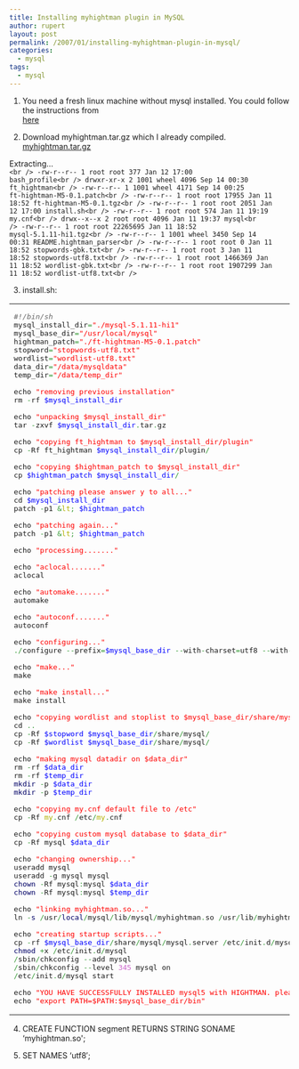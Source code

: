 ```yaml
---
title: Installing myhightman plugin in MySQL
author: rupert
layout: post
permalink: /2007/01/installing-myhightman-plugin-in-mysql/
categories:
  - mysql
tags:
  - mysql
---
```

1. You need a fresh linux machine without mysql installed. You could follow the instructions from  
[here][1]

2. Download myhightman.tar.gz which I already compiled.  
[myhightman.tar.gz][2]

Extracting&#8230;  
<code lang="perl">&lt;br />
-rw-r--r--  1 root root       377 Jan 12 17:00 bash_profile&lt;br />
drwxr-xr-x  2 1001 wheel     4096 Sep 14 00:30 ft_hightman&lt;br />
-rw-r--r--  1 1001 wheel     4171 Sep 14 00:25 ft-hightman-M5-0.1.patch&lt;br />
-rw-r--r--  1 root root     17955 Jan 11 18:52 ft-hightman-M5-0.1.tgz&lt;br />
-rw-r--r--  1 root root      2051 Jan 12 17:00 install.sh&lt;br />
-rw-r--r--  1 root root       574 Jan 11 19:19 my.cnf&lt;br />
drwx--x--x  2 root root      4096 Jan 11 19:37 mysql&lt;br />
-rw-r--r--  1 root root  22265695 Jan 11 18:52 mysql-5.1.11-hi1.tgz&lt;br />
-rw-r--r--  1 1001 wheel     3450 Sep 14 00:31 README.hightman_parser&lt;br />
-rw-r--r--  1 root root         0 Jan 11 18:52 stopwords-gbk.txt&lt;br />
-rw-r--r--  1 root root         3 Jan 11 18:52 stopwords-utf8.txt&lt;br />
-rw-r--r--  1 root root   1466369 Jan 11 18:52 wordlist-gbk.txt&lt;br />
-rw-r--r--  1 root root   1907299 Jan 11 18:52 wordlist-utf8.txt&lt;br />
</code>

3. install.sh:

<div class="wp_syntax">
  <table>
    <tr>
      <td class="code">
        <pre class="perl" style="font-family:monospace;"><span style="color: #666666; font-style: italic;">#!/bin/sh</span>
mysql_install_dir<span style="color: #339933;">=</span><span style="color: #ff0000;">"./mysql-5.1.11-hi1"</span>
mysql_base_dir<span style="color: #339933;">=</span><span style="color: #ff0000;">"/usr/local/mysql"</span>
hightman_patch<span style="color: #339933;">=</span><span style="color: #ff0000;">"./ft-hightman-M5-0.1.patch"</span>
stopword<span style="color: #339933;">=</span><span style="color: #ff0000;">"stopwords-utf8.txt"</span>
wordlist<span style="color: #339933;">=</span><span style="color: #ff0000;">"wordlist-utf8.txt"</span>
data_dir<span style="color: #339933;">=</span><span style="color: #ff0000;">"/data/mysqldata"</span>
temp_dir<span style="color: #339933;">=</span><span style="color: #ff0000;">"/data/temp_dir"</span>
&nbsp;
echo <span style="color: #ff0000;">"removing previous installation"</span>
rm <span style="color: #339933;">-</span>rf <span style="color: #0000ff;">$mysql_install_dir</span>
&nbsp;
echo <span style="color: #ff0000;">"unpacking $mysql_install_dir"</span>
tar <span style="color: #339933;">-</span>zxvf <span style="color: #0000ff;">$mysql_install_dir</span><span style="color: #339933;">.</span>tar<span style="color: #339933;">.</span>gz
&nbsp;
echo <span style="color: #ff0000;">"copying ft_hightman to $mysql_install_dir/plugin"</span>
cp <span style="color: #339933;">-</span>Rf ft_hightman <span style="color: #0000ff;">$mysql_install_dir</span><span style="color: #339933;">/</span>plugin<span style="color: #339933;">/</span>
&nbsp;
echo <span style="color: #ff0000;">"copying $hightman_patch to $mysql_install_dir"</span>
cp <span style="color: #0000ff;">$hightman_patch</span> <span style="color: #0000ff;">$mysql_install_dir</span><span style="color: #339933;">/</span>
&nbsp;
echo <span style="color: #ff0000;">"patching please answer y to all..."</span>
cd <span style="color: #0000ff;">$mysql_install_dir</span>
patch <span style="color: #339933;">-</span>p1 <span style="color: #339933;">&</span><span style="color: #b1b100;">lt</span><span style="color: #339933;">;</span> <span style="color: #0000ff;">$hightman_patch</span>
&nbsp;
echo <span style="color: #ff0000;">"patching again..."</span>
patch <span style="color: #339933;">-</span>p1 <span style="color: #339933;">&</span><span style="color: #b1b100;">lt</span><span style="color: #339933;">;</span> <span style="color: #0000ff;">$hightman_patch</span>
&nbsp;
echo <span style="color: #ff0000;">"processing......."</span>
&nbsp;
echo <span style="color: #ff0000;">"aclocal......."</span>
aclocal
&nbsp;
echo <span style="color: #ff0000;">"automake......."</span>
automake
&nbsp;
echo <span style="color: #ff0000;">"autoconf......."</span>
autoconf
&nbsp;
echo <span style="color: #ff0000;">"configuring..."</span>
<span style="color: #339933;">./</span>configure <span style="color: #339933;">--</span>prefix<span style="color: #339933;">=</span><span style="color: #0000ff;">$mysql_base_dir</span> <span style="color: #339933;">--</span>with<span style="color: #339933;">-</span>charset<span style="color: #339933;">=</span>utf8 <span style="color: #339933;">--</span>with<span style="color: #339933;">-</span>extra<span style="color: #339933;">-</span>charsets<span style="color: #339933;">=</span>all <span style="color: #339933;">--</span>with<span style="color: #339933;">-</span>plugins<span style="color: #339933;">=</span>fthightman
&nbsp;
echo <span style="color: #ff0000;">"make..."</span>
make
&nbsp;
echo <span style="color: #ff0000;">"make install..."</span>
make install
&nbsp;
echo <span style="color: #ff0000;">"copying wordlist and stoplist to $mysql_base_dir/share/mysql"</span>
cd <span style="color: #339933;">..</span>
cp <span style="color: #339933;">-</span>Rf <span style="color: #0000ff;">$stopword</span> <span style="color: #0000ff;">$mysql_base_dir</span><span style="color: #339933;">/</span>share<span style="color: #339933;">/</span>mysql<span style="color: #339933;">/</span>
cp <span style="color: #339933;">-</span>Rf <span style="color: #0000ff;">$wordlist</span> <span style="color: #0000ff;">$mysql_base_dir</span><span style="color: #339933;">/</span>share<span style="color: #339933;">/</span>mysql<span style="color: #339933;">/</span>
&nbsp;
echo <span style="color: #ff0000;">"making mysql datadir on $data_dir"</span>
rm <span style="color: #339933;">-</span>rf <span style="color: #0000ff;">$data_dir</span>
rm <span style="color: #339933;">-</span>rf <span style="color: #0000ff;">$temp_dir</span>
<span style="color: #000066;">mkdir</span> <span style="color: #339933;">-</span>p <span style="color: #0000ff;">$data_dir</span>
<span style="color: #000066;">mkdir</span> <span style="color: #339933;">-</span>p <span style="color: #0000ff;">$temp_dir</span>
&nbsp;
echo <span style="color: #ff0000;">"copying my.cnf default file to /etc"</span>
cp <span style="color: #339933;">-</span>Rf <span style="color: #b1b100;">my</span><span style="color: #339933;">.</span>cnf <span style="color: #339933;">/</span>etc<span style="color: #339933;">/</span><span style="color: #b1b100;">my</span><span style="color: #339933;">.</span>cnf
&nbsp;
echo <span style="color: #ff0000;">"copying custom mysql database to $data_dir"</span>
cp <span style="color: #339933;">-</span>Rf mysql <span style="color: #0000ff;">$data_dir</span>
&nbsp;
echo <span style="color: #ff0000;">"changing ownership..."</span>
useradd mysql
useradd <span style="color: #339933;">-</span>g mysql mysql
<span style="color: #000066;">chown</span> <span style="color: #339933;">-</span>Rf mysql<span style="color: #339933;">:</span>mysql <span style="color: #0000ff;">$data_dir</span>
<span style="color: #000066;">chown</span> <span style="color: #339933;">-</span>Rf mysql<span style="color: #339933;">:</span>mysql <span style="color: #0000ff;">$temp_dir</span>
&nbsp;
echo <span style="color: #ff0000;">"linking myhightman.so..."</span>
ln <span style="color: #339933;">-</span><span style="color: #000066;">s</span> <span style="color: #339933;">/</span>usr<span style="color: #339933;">/</span><span style="color: #000066;">local</span><span style="color: #339933;">/</span>mysql<span style="color: #339933;">/</span>lib<span style="color: #339933;">/</span>mysql<span style="color: #339933;">/</span>myhightman<span style="color: #339933;">.</span>so <span style="color: #339933;">/</span>usr<span style="color: #339933;">/</span>lib<span style="color: #339933;">/</span>myhightman<span style="color: #339933;">.</span>so
&nbsp;
echo <span style="color: #ff0000;">"creating startup scripts..."</span>
cp <span style="color: #339933;">-</span>rf <span style="color: #0000ff;">$mysql_base_dir</span><span style="color: #339933;">/</span>share<span style="color: #339933;">/</span>mysql<span style="color: #339933;">/</span>mysql<span style="color: #339933;">.</span>server <span style="color: #339933;">/</span>etc<span style="color: #339933;">/</span>init<span style="color: #339933;">.</span>d<span style="color: #339933;">/</span>mysql
<span style="color: #000066;">chmod</span> <span style="color: #339933;">+</span>x <span style="color: #339933;">/</span>etc<span style="color: #339933;">/</span>init<span style="color: #339933;">.</span>d<span style="color: #339933;">/</span>mysql
<span style="color: #339933;">/</span>sbin<span style="color: #339933;">/</span>chkconfig <span style="color: #339933;">--</span>add mysql
<span style="color: #339933;">/</span>sbin<span style="color: #339933;">/</span>chkconfig <span style="color: #339933;">--</span>level <span style="color: #cc66cc;">345</span> mysql on
<span style="color: #339933;">/</span>etc<span style="color: #339933;">/</span>init<span style="color: #339933;">.</span>d<span style="color: #339933;">/</span>mysql start
&nbsp;
echo <span style="color: #ff0000;">"YOU HAVE SUCCESSFULLY INSTALLED mysql5 with HIGHTMAN. please add this to your path..."</span>
echo <span style="color: #ff0000;">"export PATH=$PATH:$mysql_base_dir/bin"</span></pre>
      </td>
    </tr>
  </table>
</div>

4. CREATE FUNCTION segment RETURNS STRING SONAME &#8216;myhightman.so';

5. SET NAMES &#8216;utf8&#8242;;

 [1]: /wordpress/?p=17
 [2]: http://222.128.19.19/installers/mysql/5/myhightman.tar.gz